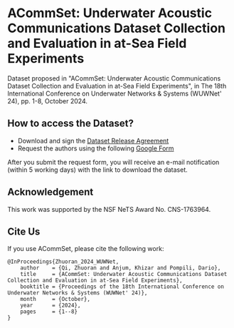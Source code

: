 # ACommSet: Underwater Acoustic Communications Dataset Collection and Evaluation in at-Sea Field Experiments
Dataset proposed in "ACommSet: Underwater Acoustic Communications Dataset Collection and Evaluation in at-Sea Field Experiments", in The 18th International Conference on Underwater Networks & Systems (WUWNet' 24), pp. 1-8, October 2024.

## How to access the Dataset?
- Download and sign the [Dataset Release Agreement](ACommSet_Agreement.pdf)
- Request the authors using the following [Google Form](https://forms.gle/Hid2rTRBLTkEnCuk7)

After you submit the request form, you will receive an e-mail notification (within 5 working days) with the link to download the dataset.

## Acknowledgement
This work was supported by the NSF NeTS Award No. CNS-1763964. 


## Cite Us
If you use ACommSet, please cite the following work:
```
@InProceedings{Zhuoran_2024_WUWNet,  
    author    = {Qi, Zhuoran and Anjum, Khizar and Pompili, Dario},  
    title     = {ACommSet: Underwater Acoustic Communications Dataset Collection and Evaluation in at-Sea Field Experiments},  
    booktitle = {Proceedings of the 18th International Conference on Underwater Networks & Systems (WUWNet' 24)},  
    month     = {October},  
    year      = {2024},  
    pages     = {1--8}  
}
```
